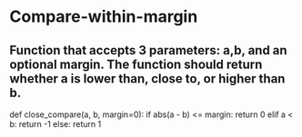 # Compare-within-margin

## Function that accepts 3 parameters: a,b, and an optional margin. The function should return whether a is lower than, close to, or higher than b.

def close_compare(a, b, margin=0):
    if abs(a - b) <= margin: return 0
    elif a < b: return -1
    else: return 1
